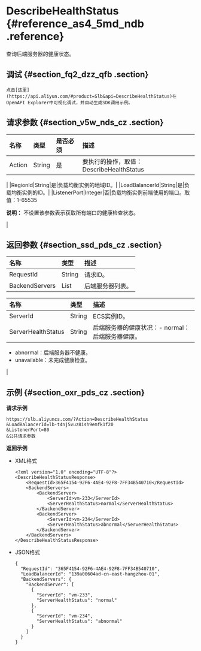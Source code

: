 # DescribeHealthStatus {#reference_as4_5md_ndb .reference}

查询后端服务器的健康状态。

## 调试 {#section_fq2_dzz_qfb .section}

```
点击[这里](https://api.aliyun.com/#product=Slb&api=DescribeHealthStatus)在OpenAPI Explorer中可视化调试，并自动生成SDK调用示例。
```

## 请求参数 {#section_v5w_nds_cz .section}

|名称|类型|是否必须|描述|
|:-|:-|:---|:-|
|Action|String|是|要执行的操作，取值：DescribeHealthStatus

|
|RegionId|String|是|负载均衡实例的地域ID。|
|LoadBalancerId|String|是|负载均衡实例的ID。|
|ListenerPort|Integer|否|负载均衡实例前端使用的端口。取值：1-65535

**说明：** 不设置该参数表示获取所有端口的健康检查状态。

|

## 返回参数 {#section_ssd_pds_cz .section}

|名称|类型|描述|
|:-|:-|:-|
|RequestId|String|请求ID。|
|BackendServers|List|后端服务器列表。|

|名称|类型|描述|
|:-|:-|:-|
|ServerId|String|ECS实例ID。|
|ServerHealthStatus|String|后端服务器的健康状况：-   normal：后端服务器健康。
-   abnormal：后端服务器不健康。
-   unavailable：未完成健康检查。

|

## 示例 {#section_oxr_pds_cz .section}

**请求示例**

``` {#public}
https://slb.aliyuncs.com/?Action=DescribeHealthStatus
&LoadBalancerId=lb-t4nj5vuz8ish9emfk1f20
&ListenerPort=80
&公共请求参数
```

**返回示例**

-   XML格式

    ```
    <?xml version="1.0" encoding="UTF-8"?>
    <DescribeHealthStatusResponse>
    	<RequestId>365F4154-92F6-4AE4-92F8-7FF34B540710</RequestId>
    	<BackendServers>
    		<BackendServer>
    			<ServerId>vm-233</ServerId>
    			<ServerHealthStatus>normal</ServerHealthStatus>
    		</BackendServer>
    		<BackendServer>
    			<ServerId>vm-234</ServerId>
    			<ServerHealthStatus>abnormal</ServerHealthStatus>
    		</BackendServer>
    	</BackendServers>
    </DescribeHealthStatusResponse>
    ```

-   JSON格式

    ```
    {
      "RequestId": "365F4154-92F6-4AE4-92F8-7FF34B540710",
      "LoadBalancerId": "139a00604ad-cn-east-hangzhou-01",
      "BackendServers": {
        "BackendServer": [
          {
            "ServerId": "vm-233",
            "ServerHealthStatus": "normal"
          },
          {
            "ServerId": "vm-234",
            "ServerHealthStatus": "abnormal"
          }
        ]
      }
    }
    ```


